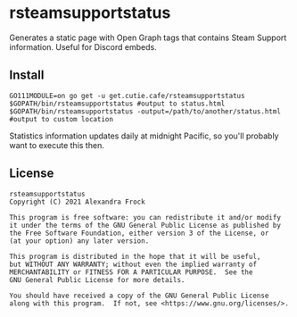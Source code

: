 # rsteamsupportstatus
Generates a static page with Open Graph tags that contains Steam Support information. Useful for Discord embeds.

## Install
```
GO111MODULE=on go get -u get.cutie.cafe/rsteamsupportstatus
$GOPATH/bin/rsteamsupportstatus #output to status.html
$GOPATH/bin/rsteamsupportstatus -output=/path/to/another/status.html #output to custom location
```

Statistics information updates daily at midnight Pacific, so you'll probably want to execute this then.

## License
```
rsteamsupportstatus
Copyright (C) 2021 Alexandra Frock

This program is free software: you can redistribute it and/or modify
it under the terms of the GNU General Public License as published by
the Free Software Foundation, either version 3 of the License, or
(at your option) any later version.

This program is distributed in the hope that it will be useful,
but WITHOUT ANY WARRANTY; without even the implied warranty of
MERCHANTABILITY or FITNESS FOR A PARTICULAR PURPOSE.  See the
GNU General Public License for more details.

You should have received a copy of the GNU General Public License
along with this program.  If not, see <https://www.gnu.org/licenses/>.
```

